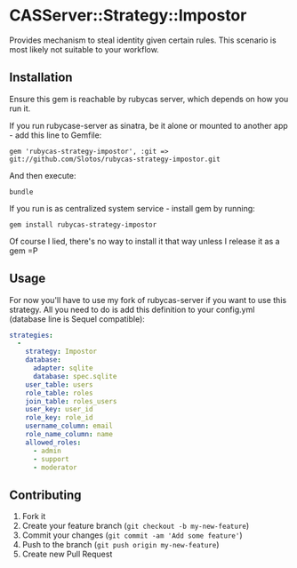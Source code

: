 # CASServer::Strategy::Impostor

Provides mechanism to steal identity given certain rules. This scenario is most likely not suitable to your workflow.

## Installation

Ensure this gem is reachable by rubycas server, which depends on how you run it.

If you run rubycase-server as sinatra, be it alone or mounted to another app - add this line to Gemfile:

    gem 'rubycas-strategy-impostor', :git => git://github.com/Slotos/rubycas-strategy-impostor.git

And then execute:

    bundle

If you run is as centralized system service - install gem by running:

    gem install rubycas-strategy-impostor

Of course I lied, there's no way to install it that way unless I release it as a gem =P

## Usage

For now you'll have to use my fork of rubycas-server if you want to use this strategy. All you need to do is add this definition to your config.yml (database line is Sequel compatible):

````yaml
strategies:
  -
    strategy: Impostor
    database:
      adapter: sqlite
      database: spec.sqlite
    user_table: users
    role_table: roles
    join_table: roles_users
    user_key: user_id
    role_key: role_id
    username_column: email
    role_name_column: name
    allowed_roles:
      - admin
      - support
      - moderator
````

## Contributing

1. Fork it
2. Create your feature branch (`git checkout -b my-new-feature`)
3. Commit your changes (`git commit -am 'Add some feature'`)
4. Push to the branch (`git push origin my-new-feature`)
5. Create new Pull Request
